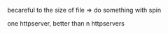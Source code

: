 becareful to the
 size of file
 =>
 do something with spin

 one httpserver, better than n httpservers
